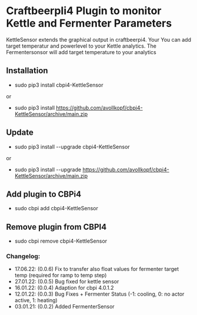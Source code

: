 # CraftbeerpIi4 Plugin to monitor Kettle and Fermenter Parameters

KettleSensor extends the graphical output in craftbeerpi4. Your You can add target temperatur and powerlevel to your Kettle analytics.
The Fermentersonsor will add target temperature to your analytics

## Installation

- sudo pip3 install cbpi4-KettleSensor

or

- sudo pip3 install https://github.com/avollkopf/cbpi4-KettleSensor/archive/main.zip

## Update

- sudo pip3 install --upgrade cbpi4-KettleSensor

or

- sudo pip3 install --upgrade https://github.com/avollkopf/cbpi4-KettleSensor/archive/main.zip

## Add plugin to CBPi4

- sudo cbpi add cbpi4-KettleSensor

## Remove plugin from CBPI4

- sudo cbpi remove cbpi4-KettleSensor

### Changelog:

- 17.06.22: (0.0.6) Fix to transfer also float values for fermenter target temp (required for ramp to temp step)
- 27.01.22: (0.0.5) Bug fixed for kettle sensor
- 16.01.22: (0.0.4) Adaption for cbpi 4.0.1.2
- 12.01.22: (0.0.3) Bug Fixes + Fermenter Status (-1: cooling, 0: no actor active, 1: heating)
- 03.01.21: (0.0.2) Added FermenterSensor
